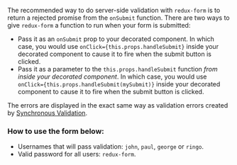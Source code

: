 The recommended way to do server-side validation with `redux-form` is to return a rejected promise from the `onSubmit`
function. There are two ways to give `redux-form` a function to run when your form is submitted:

* Pass it as an `onSubmit` prop to your decorated component. In which case, you would use
`onClick={this.props.handleSubmit}` inside your decorated component to cause it to fire when the submit button is 
clicked.
* Pass it as a parameter to the `this.props.handleSubmit` function _from inside your decorated component_. In which 
case, you would use `onClick={this.props.handleSubmit(mySubmit)}` inside your decorated component to cause it to fire 
when the submit button is clicked.

The errors are displayed in the exact same way as validation errors created by
[Synchronous Validation](#/synchronous-validation).

### How to use the form below:

* Usernames that will pass validation: `john`, `paul`, `george` or `ringo`.
* Valid password for all users: `redux-form`.